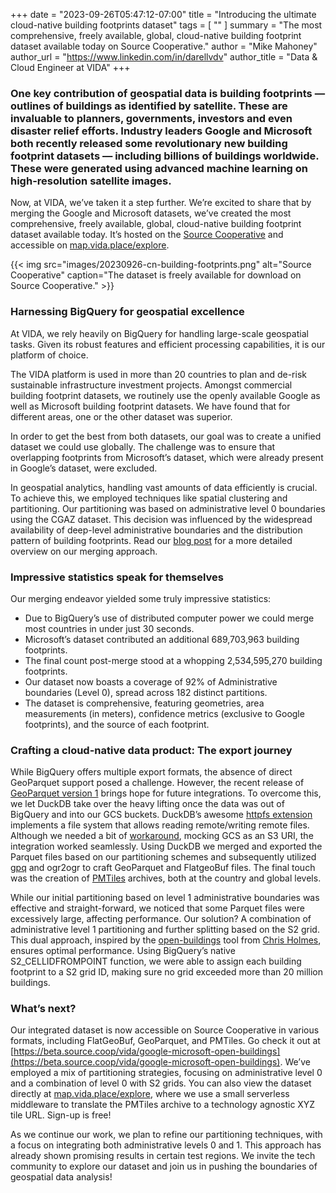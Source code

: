 +++
date = "2023-09-26T05:47:12-07:00"
title = "Introducing the ultimate cloud-native building footprints dataset"
tags = [ ""
]
summary = "The most comprehensive, freely available, global, cloud-native building footprint dataset available today on Source Cooperative."
author = "Mike Mahoney"
author_url = "https://www.linkedin.com/in/darellvdv"
author_title = "Data & Cloud Engineer at VIDA"
+++

### One key contribution of geospatial data is building footprints — outlines of buildings as identified by satellite. These are invaluable to planners, governments, investors and even disaster relief efforts. Industry leaders Google and Microsoft both recently released some revolutionary new building footprint datasets — including billions of buildings worldwide. These were generated using advanced machine learning on high-resolution satellite images.

Now, at VIDA, we’ve taken it a step further. We’re excited to share that by merging the Google and Microsoft datasets, we’ve created the most comprehensive, freely available, global, cloud-native building footprint dataset available today. It’s hosted on the [Source Cooperative](https://beta.source.coop/) and accessible on [map.vida.place/explore](https://map.vida.place/explore).

{{< img src="images/20230926-cn-building-footprints.png" alt="Source Cooperative" caption="The dataset is freely available for download on Source Cooperative." >}}

### Harnessing BigQuery for geospatial excellence
At VIDA, we rely heavily on BigQuery for handling large-scale geospatial tasks. Given its robust features and efficient processing capabilities, it is our platform of choice.

The VIDA platform is used in more than 20 countries to plan and de-risk sustainable infrastructure investment projects. Amongst commercial building footprint datasets, we routinely use the openly available Google as well as Microsoft building footprint datasets. We have found that for different areas, one or the other dataset was superior.

In order to get the best from both datasets, our goal was to create a unified dataset we could use globally. The challenge was to ensure that overlapping footprints from Microsoft’s dataset, which were already present in Google’s dataset, were excluded.

In geospatial analytics, handling vast amounts of data efficiently is crucial. To achieve this, we employed techniques like spatial clustering and partitioning. Our partitioning was based on administrative level 0 boundaries using the CGAZ dataset. This decision was influenced by the widespread availability of deep-level administrative boundaries and the distribution pattern of building footprints. Read our [blog post](https://medium.com/vida-engineering/blueprints-to-bigquery-a-deep-dive-into-large-scale-spatial-joins-for-building-footprints-c475f6d6f58b) for a more detailed overview on our merging approach.

### Impressive statistics speak for themselves

Our merging endeavor yielded some truly impressive statistics:

- Due to BigQuery’s use of distributed computer power we could merge most countries in under just 30 seconds.
- Microsoft’s dataset contributed an additional 689,703,963 building footprints.
- The final count post-merge stood at a whopping 2,534,595,270 building footprints.
- Our dataset now boasts a coverage of 92% of Administrative boundaries (Level 0), spread across 182 distinct partitions.
- The dataset is comprehensive, featuring geometries, area measurements (in meters), confidence metrics (exclusive to Google footprints), and the source of each footprint.

### Crafting a cloud-native data product: The export journey
While BigQuery offers multiple export formats, the absence of direct GeoParquet support posed a challenge. However, the recent release of [GeoParquet version 1](https://geoparquet.org/releases/v1.0.0/) brings hope for future integrations. To overcome this, we let DuckDB take over the heavy lifting once the data was out of BigQuery and into our GCS buckets. DuckDB’s awesome [httpfs extension](https://duckdb.org/docs/extensions/httpfs) implements a file system that allows reading remote/writing remote files. Although we needed a bit of [workaround](https://duckdb.org/docs/guides/import/s3_import.html), mocking GCS as an S3 URI, the integration worked seamlessly. Using DuckDB we merged and exported the Parquet files based on our partitioning schemes and subsequently utilized [gpq](https://github.com/planetlabs/gpq) and ogr2ogr to craft GeoParquet and FlatgeoBuf files. The final touch was the creation of [PMTiles](https://github.com/protomaps/PMTiles) archives, both at the country and global levels.

While our initial partitioning based on level 1 administrative boundaries was effective and straight-forward, we noticed that some Parquet files were excessively large, affecting performance. Our solution? A combination of administrative level 1 partitioning and further splitting based on the S2 grid. This dual approach, inspired by the [open-buildings](open-buildings) tool from [Chris Holmes](https://www.linkedin.com/in/opencholmes/), ensures optimal performance. Using BigQuery’s native S2_CELLIDFROMPOINT function, we were able to assign each building footprint to a S2 grid ID, making sure no grid exceeded more than 20 million buildings.

### What’s next?
Our integrated dataset is now accessible on Source Cooperative in various formats, including FlatGeoBuf, GeoParquet, and PMTiles. Go check it out at [https://beta.source.coop/vida/google-microsoft-open-buildings](https://beta.source.coop/vida/google-microsoft-open-buildings). We’ve employed a mix of partitioning strategies, focusing on administrative level 0 and a combination of level 0 with S2 grids. You can also view the dataset directly at [map.vida.place/explore](https://map.vida.place/explore), where we use a small serverless middleware to translate the PMTiles archive to a technology agnostic XYZ tile URL. Sign-up is free!

As we continue our work, we plan to refine our partitioning techniques, with a focus on integrating both administrative levels 0 and 1. This approach has already shown promising results in certain test regions. We invite the tech community to explore our dataset and join us in pushing the boundaries of geospatial data analysis!
